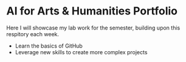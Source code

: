 
# AI for Arts & Humanities Portfolio

  Here I will showcase my lab work for the semester, building upon this respitory each week. 

  * Learn the basics of GitHub
  * Leverage new skills to create more complex projects

    
